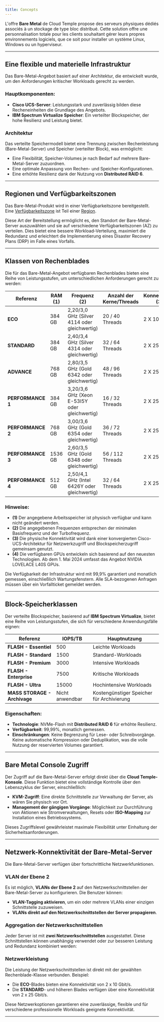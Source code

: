 ```yaml
---
title: Concepts
---
```



L'offre **Bare Metal** de Cloud Temple propose des serveurs physiques dédiés associés à un stockage de type bloc distribué. 
Cette solution offre une personnalisation totale pour les clients souhaitant gérer leurs propres environnements logiciels, que ce soit pour installer un système Linux, Windows ou un hyperviseur.

---

## Eine flexible und materielle Infrastruktur

Das Bare-Metal-Angebot basiert auf einer Architektur, die entwickelt wurde, um den Anforderungen kritischer Workloads gerecht zu werden.

### Hauptkomponenten:
- **Cisco UCS-Server**: Leistungsstark und zuverlässig bilden diese Recheneinheiten die Grundlage des Angebots.
- **IBM Spectrum Virtualize Speicher**: Ein verteilter Blockspeicher, der hohe Resilienz und Leistung bietet.

### Architektur

Das verteilte Speichermodell bietet eine Trennung zwischen Rechenleistung (Bare-Metal-Server) und Speicher (verteilter Block), was ermöglicht:
- Eine Flexibilität, Speicher-Volumes je nach Bedarf auf mehrere Bare-Metal-Server zuzuordnen.
- Eine optimale Anpassung von Rechen- und Speicher-Konfigurationen.
- Eine erhöhte Resilienz dank der Nutzung von **Distributed RAID 6**.

---

## Regionen und Verfügbarkeitszonen

Das Bare-Metal-Produkt wird in einer Verfügbarkeitszone bereitgestellt. 
Eine [Verfügbarkeitszone](../additional_content/concepts_az.md) ist Teil einer [Region](../additional_content/concepts_regional.md).

Diese Art der Bereitstellung ermöglicht es, den Standort der Bare-Metal-Server auszuwählen und sie auf verschiedene Verfügbarkeitszonen (AZ) zu verteilen.
Dies bietet eine bessere Workload-Verteilung, maximiert die Redundanz und erleichtert die Implementierung eines Disaster Recovery Plans (DRP) im Falle eines Vorfalls.

---

## Klassen von Rechenblades

Die für das Bare-Metal-Angebot verfügbaren Rechenblades bieten eine Reihe von Leistungsstufen, um unterschiedlichen Anforderungen gerecht zu werden:

| Referenz              | RAM  __(1)__ | Frequenz __(2)__                         | Anzahl der Kerne/Threads  | Konnektivität __(3)__ | GPU __(4)__          | 
|-----------------------|--------------|------------------------------------------|---------------------------|-----------------------|----------------------|
| **ECO**              | 384 GB       | 2,20/3,0 GHz (Silver 4114 oder gleichwertig) | 20 / 40 Threads           | 2 X 10 Gbit/s         | -                    |
| **STANDARD**         | 384 GB       | 2,40/3,4 GHz (Silver 4314 oder gleichwertig) | 32 / 64 Threads           | 2 X 25 Gbit/s         | -                    |
| **ADVANCE**          | 768 GB       | 2,80/3,5 GHz (Gold 6342 oder gleichwertig)  | 48 / 96 Threads           | 2 X 25 Gbit/s         | -                    |
| **PERFORMANCE 1**    | 384 GB       | 3,20/3,6 GHz (Xeon E-53I5Y oder gleichwertig) | 16 / 32 Threads           | 2 X 25 Gbit/s         | -                    |
| **PERFORMANCE 2**    | 768 GB       | 3,00/3,6 GHz (Gold 6354 oder gleichwertig)  | 36 / 72 Threads           | 2 X 25 Gbit/s         | -                    |
| **PERFORMANCE 3**    | 1536 GB      | 2,60/3,5 GHz (Gold 6348 oder gleichwertig)  | 56 / 112 Threads          | 2 X 25 Gbit/s         | -                    |
| **PERFORMANCE 4**    | 512 GB       | 2,50/4,1 GHz (Intel 6426Y oder gleichwertig) | 32 / 64 Threads           | 2 X 25 Gbit/s         | 2 x NVIDIA L40S 48GB |

### Hinweise:
- __(1)__ Der angegebene Arbeitsspeicher ist physisch verfügbar und kann nicht geändert werden.
- __(2)__ Die angegebenen Frequenzen entsprechen der minimalen Basisfrequenz und der Turbofrequenz.
- __(3)__ Die physische Konnektivität wird dank einer konvergierten Cisco-UCS-Architektur für Netzwerkzugriff und Blockspeicherzugriff gemeinsam genutzt.
- __(4)__ Die verfügbaren GPUs entwickeln sich basierend auf den neuesten Technologien. Ab dem 1. Mai 2024 umfasst das Angebot NVIDIA LOVELACE L40S GPUs.

Die Verfügbarkeit der Infrastruktur wird mit 99,9% garantiert und monatlich gemessen, einschließlich Wartungsfenstern. Alle SLA-bezogenen Anfragen müssen über ein Vorfallticket gemeldet werden.

---

## Block-Speicherklassen

Der verteilte Blockspeicher, basierend auf **IBM Spectrum Virtualize**, bietet eine Reihe von Leistungsstufen, die sich für verschiedene Anwendungsfälle eignen:

| Referenz                         | IOPS/TB                 | Hauptnutzung                         | 
|----------------------------------|-------------------------|--------------------------------------|
| **FLASH - Essentiel**            | 500                     | Leichte Workloads                    |
| **FLASH - Standard**             | 1500                    | Standard-Workloads                   |
| **FLASH - Premium**              | 3000                    | Intensive Workloads                  |
| **FLASH - Enterprise**           | 7500                    | Kritische Workloads                  |
| **FLASH - Ultra**                | 15000                   | Hochintensive Workloads              |
| **MASS STORAGE - Archivage**     | Nicht anwendbar         | Kostengünstiger Speicher für Archivierung |

### Eigenschaften:
- **Technologie**: NVMe-Flash mit **Distributed RAID 6** für erhöhte Resilienz.
- **Verfügbarkeit**: 99,99%, monatlich gemessen.
- **Einschränkungen**: Keine Begrenzung für Lese- oder Schreibvorgänge. Keine automatische Kompression oder Deduplikation, was die volle Nutzung der reservierten Volumes garantiert.

---

## Bare Metal Console Zugriff

Der Zugriff auf die Bare-Metal-Server erfolgt direkt über die **Cloud Temple-Konsole**. Diese Funktion bietet eine vollständige Kontrolle über den Lebenszyklus der Server, einschließlich:
- **KVM-Zugriff**: Eine direkte Schnittstelle zur Verwaltung der Server, als wären Sie physisch vor Ort.
- **Management der gängigen Vorgänge**: Möglichkeit zur Durchführung von Aktionen wie Stromverwaltungen, Resets oder **ISO-Mapping** zur Installation eines Betriebssystems.

Dieses Zugriffslevel gewährleistet maximale Flexibilität unter Einhaltung der Sicherheitsanforderungen.

---

## Netzwerk-Konnektivität der Bare-Metal-Server

Die Bare-Metal-Server verfügen über fortschrittliche Netzwerkfunktionen.

### VLAN der Ebene 2
Es ist möglich, **VLANs der Ebene 2** auf den Netzwerkschnittstellen der Bare-Metal-Server zu konfigurieren. Die Benutzer können:
- **VLAN-Tagging aktivieren**, um ein oder mehrere VLANs einer einzigen Schnittstelle zuzuweisen.
- **VLANs direkt auf den Netzwerkschnittstellen der Server propagieren**.

### Aggregation der Netzwerkschnittstellen
Jeder Server ist mit **zwei Netzwerkschnittstellen** ausgestattet. Diese Schnittstellen können unabhängig verwendet oder zur besseren Leistung und Redundanz kombiniert werden:

### Netzwerkleistung
Die Leistung der Netzwerkschnittstellen ist direkt mit der gewählten Rechenblade-Klasse verbunden. Beispiel:
- Die **ECO**-Blades bieten eine Konnektivität von 2 x 10 Gbit/s.
- Die **STANDARD**- und höheren Blades verfügen über eine Konnektivität von 2 x 25 Gbit/s.

Diese Netzwerkoptionen garantieren eine zuverlässige, flexible und für verschiedene professionelle Workloads geeignete Konnektivität.

---